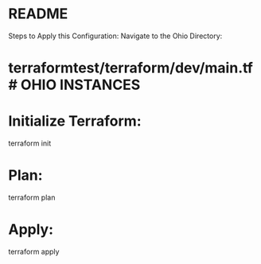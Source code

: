 # README

Steps to Apply this Configuration:
Navigate to the Ohio Directory:



# terraformtest/terraform/dev/main.tf # OHIO INSTANCES

# Initialize Terraform:
terraform init

# Plan:
terraform plan

# Apply:
terraform apply 
